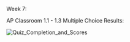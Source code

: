 Week 7: 

AP Classroom 1.1 - 1.3 Multiple Choice Results: 

![Quiz_Completion_and_Scores](https://cdn.discordapp.com/attachments/702253958688800840/1025848264521691197/Screen_Shot_2022-09-30_at_12.07.02_PM.png)